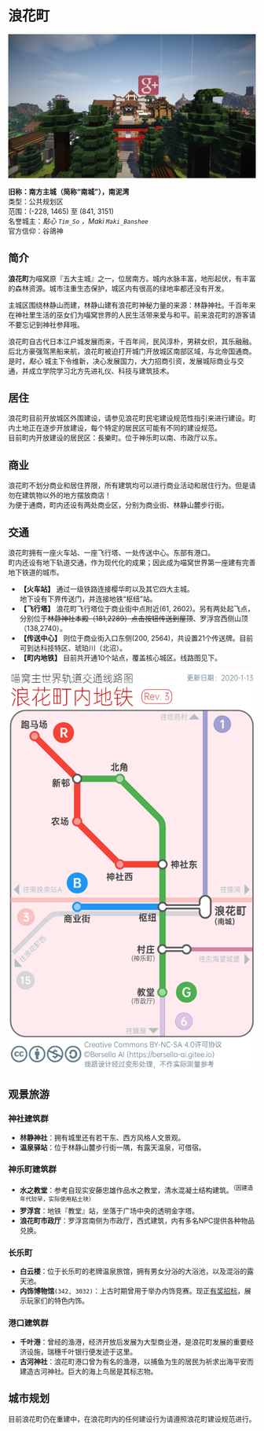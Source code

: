 # 浪花町

![林静神社-南方主城](../../assets/images/southern-city.png)

**旧称：南方主城（简称“南城”），南泥湾**  
类型：公共规划区  
范围：(-228, 1465) 至 (841, 3151)  
名誉城主：*點心 `Tim_So` ，Maki `Maki_Banshee`*  
官方信仰：谷鴿神  

## 简介

**浪花町**为喵窝原『五大主城』之一，位居南方。城内水脉丰富，地形起伏，有丰富的森林资源。城市注重生态保护，城区内有很高的绿地率<span class="nw-spoiler">都还没有开发</span>。

主城区围绕林静山而建，林静山建有浪花町神秘力量的来源：林静神社。千百年来在神社里生活的巫女们为喵窝世界的人民生活带来爱与和平。前来浪花町的游客请不要忘记到神社参拜哦。

浪花町自古代日本江户城发展而来，千百年间，民风淳朴，男耕女织，其乐融融。后北方豪强驾黑船来航，浪花町被迫打开城门开放城区南部区域，与北帝国通商。是时，*點心* 城主下令维新，决心发展国力，大力招商引资，发展城际商业与交通，并成立学院学习北方先进礼仪、科技与建筑技术。  

## 居住

浪花町目前开放城区外围建设，请参见浪花町民宅建设规范性指引来进行建设。町内土地正在逐步开放建设，每个特定的居民区可能有不同的建设规范。  
目前町内开放建设的居民区：長樂町。位于神乐町以南、市政厅以东。  

## 商业

浪花町不划分商业和居住界限，所有建筑均可以进行商业活动和居住行为。但是请勿在建筑物以外的地方摆放商店！  
为便于通商，町内还设有两处商业区，分别为商业街、林静山麓步行街。  

## 交通

浪花町拥有一座火车站、一座飞行塔、一处传送中心。东部有港口。  
町内还设有地下轨道交通，作为现代化的成果；因此成为喵窝世界第一座建有完善地下铁道的城市。

- **【火车站】** 通过一级铁路连接樱华町以及其它四大主城。  
地下设有下界传送门，并连接地铁“枢纽”站。  
- **【飞行塔】** 浪花町飞行塔位于商业街中点附近(61, 2602)。另有两处起飞点，分别位于~~林静神社本殿（181,2289）点击按钮传送到屋顶~~、罗浮宫西侧山顶（138,2740）。  
- **【传送中心】** 则位于商业街入口东侧(200, 2564)，共设置21个传送牌。目前可到达科技特区、琥珀川（北沼）。
- **【町内地铁】** 目前共开通10个站点，覆盖核心城区。线路图见下。

![浪花町内地铁线路图](../../assets/images/map-navi/map-Naniwa-subway(Bersella).png)

## 观景旅游

### 神社建筑群  

- **林静神社**：拥有城里还有若干东、西方风格人文景观。  
- **温泉驿站**：位于林静山麓步行街一隅，有露天温泉，可借宿。  

### 神乐町建筑群  

- **水之教堂**：参考自现实安藤忠雄作品水之教堂，清水混凝土结构建筑。<sup>（因建造年代较早，实际使用粘土块）</sup>  
- **罗浮宫**：地铁『教堂』站，坐落于广场中央的透明金字塔。  
- **浪花町市政厅**：罗浮宫南侧为市政厅，西式建筑，内有多名NPC提供各种物品兑换。


### 长乐町 

- **白云楼**：位于长乐町的老牌温泉旅馆，拥有男女分浴的大浴池，以及混浴的露天池。 
- **内饰博物馆**`(342, 3032)`：上古时期曾用于举办内饰竞赛。现正[有奖招标](https://bbs.nyaa.cat/d/1514 "内饰博物馆 - NyaaBBS")，展示玩家们的特色内饰。

### 港口建筑群

- **千叶港**：曾经的渔港，经济开放后发展为大型商业港，是浪花町发展的重要经济设施，瑞穗千叶银行便发迹于这里。  
- **古河神社**：浪花町港口曾为有名的渔港，以捕鱼为生的居民为祈求出海平安而建造古河神社。巨大的海上鸟居是其标志物。  

## 城市规划

目前浪花町仍在重建中，在浪花町内的任何建设行为请遵照浪花町建设规范进行。  

